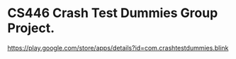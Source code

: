 # CS446 Crash Test Dummies Group Project.
https://play.google.com/store/apps/details?id=com.crashtestdummies.blink
